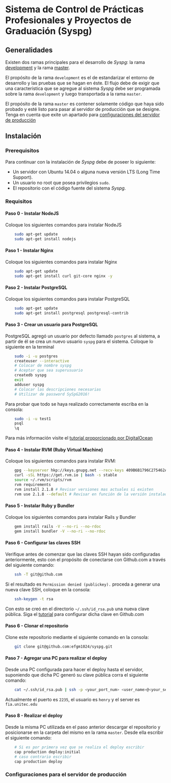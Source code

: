 # Sistema de Control de Prácticas Profesionales y Proyectos de Graduación (Syspg)
## Generalidades 
Existen dos ramas principales para el desarrollo de *Syspg*: la rama [development](https://github.com/efgm1024/syspg/tree/development) y la rama [master](https://github.com/efgm1024/syspg/tree/master).

El propósito de la rama ```development``` es el de estandarizar el entorno de desarrollo y las pruebas que
se hagan en éste. El flujo debe de exigir que una característica que se agregue al sistema *Syspg*
debe ser programada sobre la rama ```development``` y luego transportada a la rama ```master```.

El propósito de la rama ```master``` es contener solamente código que haya sido probado y esté listo para pasar al servidor
de producción que se designe. Tenga en cuenta que exite un apartado para [configuraciones del servidor de producción](#configuraciones-para-el-servidor-de-producción)

## Instalación
### Prerequisitos
Para continuar con la instalación de *Syspg* debe de poseer lo siguiente:

* Un servidor con Ubuntu 14.04 o alguna nueva versión LTS (Long Time Support).
* Un usuario no root que posea privilegios ```sudo```.
* El repositorio con el código fuente del sistema _Syspg_. 

### Requisitos
#### Paso 0 - Instalar NodeJS
Coloque los siguientes comandos para instalar NodeJS
```bash
	sudo apt-get update
	sudo apt-get install nodejs
```

#### Paso 1 - Instalar Nginx
Coloque los siguientes comandos para instalar Nginx
```bash
	sudo apt-get update
	sudo apt-get install curl git-core nginx -y
```

#### Paso 2 - Instalar PostgreSQL
Coloque los siguientes comandos para instalar PostgreSQL
```bash
	sudo apt-get update
	sudo apt-get install postgresql postgresql-contrib
```

#### Paso 3 - Crear un usuario para PostgreSQL
PostgreSQL agregó un usuario por defecto llamado ```postgres``` al sistema, a partir de él se crea un nuevo usuario ```syspg``` para
el sistema. Coloque lo siguiente en la terminal
```bash
	sudo -i -u postgres
	createuser --interactive
	# Colocar de nombre syspg
	# Aceptar que sea superusuario
	createdb syspg
	exit
	adduser syspg
	# Colocar las descripciones necesarias
	# Utilizar de password SySpG2016!
```

Para probar que todo se haya realizado correctamente escriba en la consola:
```bash
	sudo -i -u test1
	psql
	\q
```

Para más información visite el [tutorial proporcionado por DigitalOcean](https://www.digitalocean.com/community/tutorials/how-to-install-and-use-postgresql-on-ubuntu-14-04)

#### Paso 4 - Instalar RVM (Ruby Virtual Machine)
Coloque los siguientes comandos para instalar RVM:
```bash
	gpg --keyserver hkp://keys.gnupg.net --recv-keys 409B6B1796C275462A1703113804BB82D39DC0E3
	curl -sSL https://get.rvm.io | bash -s stable
	source ~/.rvm/scripts/rvm
	rvm requirements
	rvm install 2.1.8 # Revisar versiones mas actuales si existen
	rvm use 2.1.8 --default # Revisar en función de la versión instalada
```

#### Paso 5 - Instalar Ruby y Bundler
Coloque los siguientes comandos para instalar Rails y Bundler
```bash
	gem install rails -V --no-ri --no-rdoc
	gem install bundler -V --no-ri --no-rdoc
```

#### Paso 6 - Configurar las claves SSH
Verifique antes de comenzar que las claves SSH hayan sido configuradas anteriormente, esto con el propósito de conectarse con Github.com a través del siguiente comando:
```bash
	ssh -T git@github.com
```

Si el resultado es ```Permission denied (publickey).``` proceda a generar una nueva clave SSH, coloque en la consola:
```bash
	ssh-keygen -t rsa
```

Con esto se creó en el directorio ```~/.ssh/id_rsa.pub``` una nueva clave pública. Siga el [tutorial](https://developer.github.com/guides/managing-deploy-keys/) para configurar dicha clave en Github.com

#### Paso 6 - Clonar el repositorio
Clone este repositorio mediante el siguiente comando en la consola:
```bash
	git clone git@github.com:efgm1024/syspg.git
```

#### Paso 7 - Agregar una PC para realizar el deploy
Desde una PC configurada para hacer el deploy hasta el servidor, suponiendo que dicha PC generó su clave pública corra el siguiente comando:

```bash
	cat ~/.ssh/id_rsa.pub | ssh -p <your_port_num> <user_name>@<your_server_ip> 'cat >> ~/.ssh/authorized_keys'
```

Actualmente el puerto es ```2235```, el usuario es ```henry``` y el server es ```fia.unitec.edu```

#### Paso 8 - Realizar el deploy
Desde la misma PC utilizada en el paso anterior descargar el repositorio y posicionarse en la carpeta del mismo en la rama ```master```. Desde ella escribir el siguiente comando:
```bash
	# Si es por primera vez que se realiza el deploy escribir
	cap production deploy:initial
	# caso contrario escribir
	cap production deploy
```

### Configuraciones para el servidor de producción